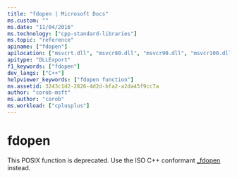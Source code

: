 ```yaml
---
title: "fdopen | Microsoft Docs"
ms.custom: ""
ms.date: "11/04/2016"
ms.technology: ["cpp-standard-libraries"]
ms.topic: "reference"
apiname: ["fdopen"]
apilocation: ["msvcrt.dll", "msvcr80.dll", "msvcr90.dll", "msvcr100.dll", "msvcr100_clr0400.dll", "msvcr110.dll", "msvcr110_clr0400.dll", "msvcr120.dll", "msvcr120_clr0400.dll", "ucrtbase.dll"]
apitype: "DLLExport"
f1_keywords: ["fdopen"]
dev_langs: ["C++"]
helpviewer_keywords: ["fdopen function"]
ms.assetid: 3243c1d2-2826-4d2d-bfa2-a2da45f9cc7a
author: "corob-msft"
ms.author: "corob"
ms.workload: ["cplusplus"]
---
```

# fdopen

This POSIX function is deprecated. Use the ISO C++ conformant [_fdopen](fdopen-wfdopen.md) instead.